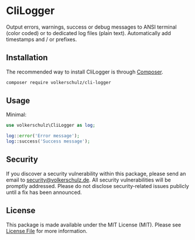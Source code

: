 # CliLogger

Output errors, warnings, success or debug messages to ANSI terminal (color coded) or to dedicated log files (plain text). Automatically add timestamps and / or prefixes.

## Installation
The recommended way to install CliLogger is through
[Composer](https://getcomposer.org/).
```bash
composer require volkerschulz/cli-logger
```

## Usage
Minimal:
```php
use volkerschulz\CliLogger as log;

log::error('Error message');
log::success('Success message');
```

## Security

If you discover a security vulnerability within this package, please send an email to security@volkerschulz.de. All security vulnerabilities will be promptly addressed. Please do not disclose security-related issues publicly until a fix has been announced. 

## License

This package is made available under the MIT License (MIT). Please see [License File](LICENSE) for more information.
